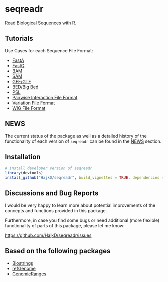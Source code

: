 # seqreadr

Read Biological Sequences with R.

## Tutorials

Use Cases for each Sequence File Format:

* [FastA]()
* [FastQ]()
* [BAM]()
* [SAM]()
* [GFF/GTF]()
* [BED/Big Bed]()
* [PSL]()
* [Pairwise Interaction File Format]()
* [Variation File Format]()
* [WIG File Format]()

## NEWS

The current status of the package as well as a detailed history of the functionality of each version of `seqreadr` can be found in the [NEWS](NEWS.md) section.

## Installation

```r
# install developer version of seqreadr
library(devtools)
install_github("HajkD/seqreadr", build_vignettes = TRUE, dependencies = TRUE)
```

## Discussions and Bug Reports

I would be very happy to learn more about potential improvements of the concepts and functions provided in this package.

Furthermore, in case you find some bugs or need additional (more flexible) functionality of parts of this package, please let me know:

https://github.com/HajkD/seqreadr/issues

## Based on the following packages

* [Biostrings]()
* [refGenome]()
* [GenomicRanges]()


